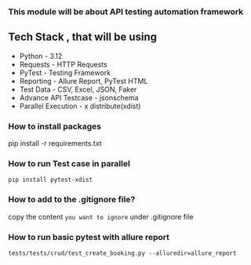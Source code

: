 ### This module will be about API testing automation framework

## Tech Stack , that will be using
- Python - 3.12
- Requests - HTTP Requests
- PyTest - Testing Framework
- Reporting - Allure Report, PyTest HTML
- Test Data - CSV, Excel, JSON, Faker
- Advance API Testcase - jsonschema
- Parallel Execution - x distribute(xdist)

### How to install packages

pip install -r requirements.txt

### How to run Test case in parallel

```pip install pytest-xdist```

### How to add to the .gitignore file?

copy the content `you want to ignore` under .gitignore file

### How to run basic pytest with allure report

```tests/tests/crud/test_create_booking.py --alluredir=allure_report```

